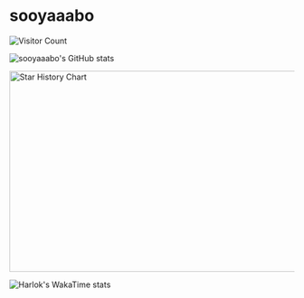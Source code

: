 # sooyaaabo
![Visitor Count](https://profile-counter.glitch.me/sooyaaabo/count.svg)

![sooyaaabo's GitHub stats](https://github-readme-stats.vercel.app/api?username=sooyaaabo&rank_icon=github&count_private=true&theme=swift)

<img src="https://api.star-history.com/svg?repos=sooyaaabo/sooyaaabo&type=Date" alt="Star History Chart" width="600" height="356" align="center">

![Harlok's WakaTime stats](https://github-readme-stats.vercel.app/api/wakatime?username=sooyaaabo&layout=compact)
